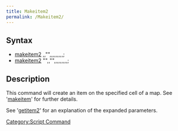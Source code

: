 ```yaml
---
title: Makeitem2
permalink: /Makeitem2/
---
```


Syntax
------

-   [makeitem2](/makeitem2 "wikilink") <item id>,<amount>,"<map name>",<X>,<Y>,<identify>,<refine>,<attribute>,<card1>,<card2>,<card3>,<card4>;
-   [makeitem2](/makeitem2 "wikilink") "<item name>",<amount>,"<map name>",<X>,<Y>,<identify>,<refine>,<attribute>,<card1>,<card2>,<card3>,<card4>;

Description
-----------

This command will create an item on the specified cell of a map. See '[makeitem](/makeitem "wikilink")' for further details.

See '[getitem2](/getitem2 "wikilink")' for an explanation of the expanded parameters.

[Category:Script Command](/Category:Script_Command "wikilink")